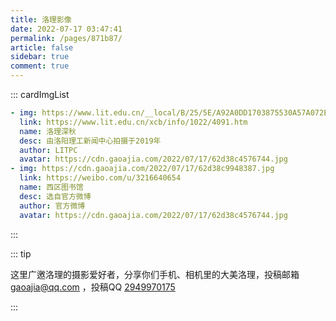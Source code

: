 ```yaml
---
title: 洛理影像
date: 2022-07-17 03:47:41
permalink: /pages/871b87/
article: false
sidebar: true
comment: true
---
```




::: cardImgList
```yaml
- img: https://www.lit.edu.cn/__local/B/25/5E/A92A0DD1703875530A57A072ED6_94826D02_956B8.jpg
  link: https://www.lit.edu.cn/xcb/info/1022/4091.htm
  name: 洛理深秋
  desc: 由洛阳理工新闻中心拍摄于2019年
  author: LITPC 
  avatar: https://cdn.gaoajia.com/2022/07/17/62d38c4576744.jpg 
- img: https://cdn.gaoajia.com/2022/07/17/62d38c9948387.jpg
  link: https://weibo.com/u/3216640654
  name: 西区图书馆
  desc: 选自官方微博
  author: 官方微博
  avatar: https://cdn.gaoajia.com/2022/07/17/62d38c4576744.jpg  
```
:::



::: tip 

这里广邀洛理的摄影爱好者，分享你们手机、相机里的大美洛理，投稿邮箱 [gaoajia@qq.com](http://mail.qq.com/cgi-bin/qm_share?t=qm_mailme&email=_J_Zl5mSkZm4iYnWm5eV) ，投稿QQ [2949970175](http://wpa.qq.com/msgrd?v=3&amp;uin=2949970175&amp;site=qq&amp;menu=yes)

:::